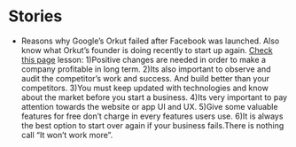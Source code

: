# Stories

- Reasons why Google’s Orkut failed after Facebook was launched. 
  Also know what Orkut’s founder is doing recently to start up again.
[Check this page](https://medium.com/@PachaelPhillip/case-study-reasons-why-googles-orkut-failed-after-facebook-was-launched-92dd8a7abf0)
  lesson:
  1)Positive changes are needed in order to make a company profitable in long term.
  2)Its also important to observe and audit the competitor’s work and success. And build better than your competitors.
  3)You must keep updated with technologies and know about the market before you start a business.
  4)Its very important to pay attention towards the website or app UI and UX.
  5)Give some valuable features for free don’t charge in every features users use.
  6)It is always the best option to start over again if your business fails.There is nothing call “It won’t work more”.



